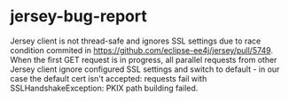 # jersey-bug-report
Jersey client is not thread-safe and ignores SSL settings due to race condition commited in https://github.com/eclipse-ee4j/jersey/pull/5749.  
When the first GET request is in progress, all parallel requests from other Jersey client ignore configured SSL settings and switch to default - in our case the default cert isn't accepted:  requests fail with SSLHandshakeException: PKIX path building failed. 
